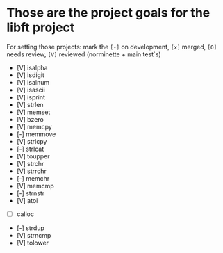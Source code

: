 # Those are the project goals for the libft project

For setting those projects:
mark the `[-]` on development, `[x]` merged, `[O]` needs review, `[V]` reviewed (norminette + main test`s)

- [V] isalpha
- [V] isdigit
- [V] isalnum
- [V] isascii
- [V] isprint
- [V] strlen
- [V] memset
- [V] bzero
- [V] memcpy
- [-] memmove
- [V] strlcpy
- [-] strlcat
- [V] toupper
- [V] strchr
- [V] strrchr
- [-] memchr
- [V] memcmp
- [-] strnstr
- [V] atoi
- [ ] calloc
- [-] strdup
- [V] strncmp
- [V] tolower

